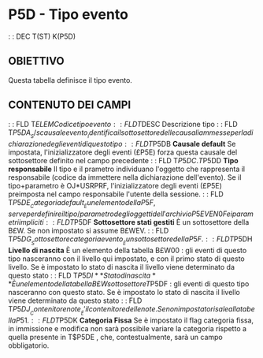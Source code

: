 # P5D - Tipo evento
 :  : DEC T(ST) K(P5D)
## OBIETTIVO
Questa tabella definisce il tipo evento.
## CONTENUTO DEI CAMPI
 :  : FLD T$ELEM Codice tipo evento
 :  : FLD T$DESC Descrizione tipo
 :  : FLD T$P5DA __S/s causale evento__
Identifica il sottosettore delle causali ammesse per la dichiarazione degli eventi di questo tipo
 :  : FLD T$P5DB __Causale default__
Se impostata, l'inizializzatore degli eventi (£P5E) forza questa causale del sottosettore definito nel campo precedente
 :  : FLD T$P5DC.T$P5DD __Tipo responsabile__
Il tipo e il prametro individuano l'oggetto che rappresenta il responsabile (codice da immettere nella dichiarazione dell'evento).
Se il tipo+parametro è OJ\*USRPRF, l'inizializzatore degli eventi (£P5E) preimposta nel campo responsabile l'utente della sessione.
 :  : FLD T$P5DE __Categoria default__
È un elemento della P5F, serve per definire il tipo/parametro degli oggetti dell'archivio  P5EVEN0F e i parametri impliciti
 :  : FLD T$P5DF __Sottosettore stati gestiti__
È un sottosettore della B£W. Se non impostato si assume B£WEV.
 :  : FLD T$P5DG __Sottosettore categoria evento__
È un sottosettore della P5F.
 :  : FLD T$P5DH **Livello di nascita**
È un elemento della tabella B£W00 :  gli eventi di questo tipo nasceranno con il livello qui impostato, e con il primo stato di questo livello.
Se è impostato lo stato di nascita il livello viene determinato da questo stato
 :  : FLD T$P5DI **Stato di nascita**
È un elemento della tabella B£W sottosettore T$P5DF :  gli eventi di questo tipo nasceranno con questo stato.
Se è impostato lo stato di nascita il livello viene determinato da questo stato
 :  : FLD T$P5DJ __Contenitore note__
È' il contenitore delle note. Se non impostato risale alla tabella P51.
 :  : FLD T$P5DK __Categoria Fissa__
Se è impostato il flag categoria fissa, in immissione e modifica non sarà possibile variare la categoria rispetto a quella presente in T$P5DE , che, contestualmente, sarà un campo obbligatorio.

